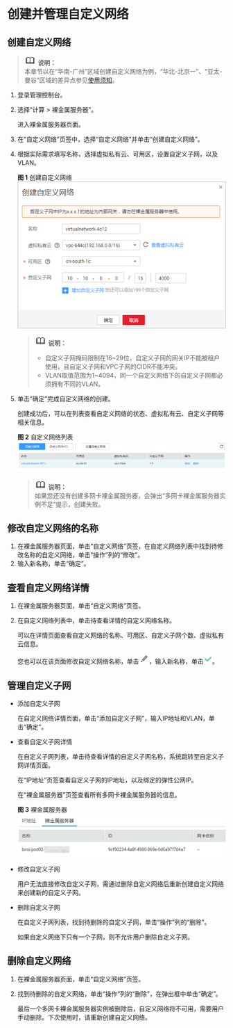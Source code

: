 # 创建并管理自定义网络<a name="bms_umn_0046"></a>

## 创建自定义网络<a name="section14627174583810"></a>

>![](public_sys-resources/icon-note.gif) **说明：**   
>本章节以在“华南-广州”区域创建自定义网络为例，“华北-北京一”、“亚太-曼谷”区域的差异点参见[使用须知](自定义网络简介.md#section973732622210)。  

1.  登录管理控制台。
2.  选择“计算 \> 裸金属服务器”。

    进入裸金属服务器页面。

3.  在“自定义网络”页签中，选择“自定义网络”并单击“创建自定义网络”。
4.  根据实际需求填写名称，选择虚拟私有云、可用区，设置自定义子网，以及VLAN。

    **图 1**  创建自定义网络<a name="fig07724895417"></a>  
    ![](figures/创建自定义网络.png "创建自定义网络")

    >![](public_sys-resources/icon-note.gif) **说明：**   
    >-   自定义子网掩码限制在16\~29位，自定义子网的网关IP不能被租户使用，且自定义子网和VPC子网的CIDR不能冲突。  
    >-   VLAN取值范围为1\~4094，同一个自定义网络下的自定义子网都必须拥有不同的VLAN。  

5.  单击“确定”完成自定义网络的创建。

    创建成功后，可以在列表查看自定义网络的状态、虚拟私有云、自定义子网等相关信息。

    **图 2**  自定义网络列表<a name="fig122569455586"></a>  
    ![](figures/自定义网络列表.png "自定义网络列表")

    >![](public_sys-resources/icon-note.gif) **说明：**   
    >如果您还没有创建多网卡裸金属服务器，会弹出“多网卡裸金属服务器实例不足”提示，创建失败。  


## 修改自定义网络的名称<a name="section134971020151115"></a>

1.  在裸金属服务器页面，单击“自定义网络”页签，在自定义网络列表中找到待修改名称的自定义网络，单击“操作”列的“修改”。
2.  输入新名称，单击“确定”。

## 查看自定义网络详情<a name="section27474020111"></a>

1.  在裸金属服务器页面，单击“自定义网络”页签。
2.  在自定义网络列表中，单击待查看详情的自定义网络名称。

    可以在详情页面查看自定义网络的名称、可用区、自定义子网个数、虚拟私有云信息。

    您也可以在该页面修改自定义网络名称，单击![](figures/6.png)，输入新名称，单击![](figures/11-5.png)。


## 管理自定义子网<a name="section104731138203313"></a>

-   添加自定义子网

    在自定义网络详情页面，单击“添加自定义子网”，输入IP地址和VLAN，单击“确定”。

-   查看自定义子网详情

    在自定义子网列表，单击待查看详情的自定义子网名称，系统跳转至自定义子网详情页面。

    在“IP地址”页签查看自定义子网的IP地址，以及绑定的弹性公网IP。

    在“裸金属服务器”页签查看所有多网卡裸金属服务器的信息。

    **图 3**  裸金属服务器<a name="fig88611131155717"></a>  
    ![](figures/裸金属服务器.png "裸金属服务器")

-   修改自定义子网

    用户无法直接修改自定义子网，需通过删除自定义网络后重新创建自定义网络来创建新的自定义子网。

-   删除自定义子网

    在自定义子网列表，找到待删除的自定义子网，单击“操作”列的“删除”。

    如果自定义网络下只有一个子网，则不允许用户删除自定义子网。


## 删除自定义网络<a name="section15567812133317"></a>

1.  在裸金属服务器页面，单击“自定义网络”页签。
2.  找到待删除的自定义网络，单击“操作”列的“删除”，在弹出框中单击“确定”。

    最后一个多网卡裸金属服务器实例被删除后，自定义网络将不可用，需要用户手动删除。下次使用时，请重新创建自定义网络。



